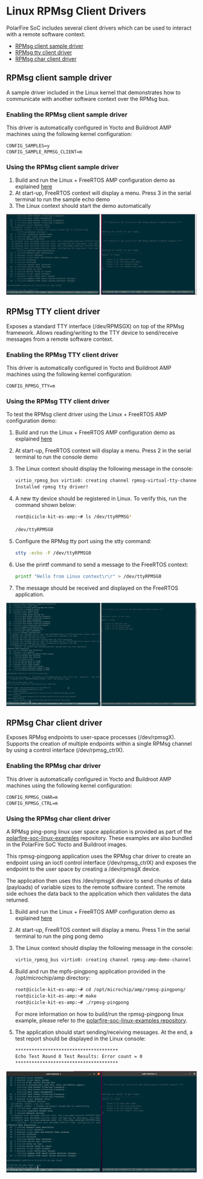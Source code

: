 # Linux RPMsg Client Drivers

PolarFire SoC includes several client drivers which can be used to interact with a remote software context.

- [RPMsg client sample driver](#rpmsg-client-sample-driver)
- [RPMsg tty client driver](#rpmsg-tty-client-driver)
- [RPMsg char client driver](#rpmsg-char-client-driver)

<a name="rpmsg-client-sample-driver"></a>

## RPMsg client sample driver

A sample driver included in the Linux kernel that demonstrates how to communicate with another software context over the RPMsg bus.

### Enabling the RPMsg client sample driver

This driver is automatically configured in Yocto and Buildroot AMP machines using the following kernel configuration:

```kconfig
CONFIG_SAMPLES=y
CONFIG_SAMPLE_RPMSG_CLIENT=m
```

### Using the RPMsg client sample driver

1. Build and run the Linux + FreeRTOS AMP configuration demo as explained [here](amp.md#amp-linux-freertos)
2. At start-up, FreeRTOS context will display a menu. Press 3 in the serial terminal to run the sample echo demo
3. The Linux context should start the demo automatically

![rpmsg-client-demo](./images/rpmsg-client-drivers/rpmsg-client-sample.gif)

<a name="rpmsg-tty-client-driver"></a>

## RPMsg TTY client driver

Exposes a standard TTY interface (/dev/RPMSGX) on top of the RPMsg framework. Allows reading/writing to the TTY device to send/receive messages from a remote software context.

### Enabling the RPMsg TTY client driver

This driver is automatically configured in Yocto and Buildroot AMP machines using the following kernel configuration:

```kconfig
CONFIG_RPMSG_TTY=m
```

### Using the RPMsg TTY client driver

To test the RPMsg client driver using the Linux + FreeRTOS AMP configuration demo:

1. Build and run the Linux + FreeRTOS AMP configuration demo as explained [here](amp.md#amp-linux-freertos)
2. At start-up, FreeRTOS context will display a menu. Press 2 in the serial terminal to run the console demo
3. The Linux context should display the following message in the console:

    ```bash
    virtio_rpmsg_bus virtio0: creating channel rpmsg-virtual-tty-channel
    Installed rpmsg tty driver!
    ```

4. A new tty device should be registered in Linux. To verify this, run the command shown below:

    ```bash
    root@icicle-kit-es-amp:~# ls /dev/ttyRPMSG*

    /dev/ttyRPMSG0
    ```

5. Configure the RPMsg tty port using the stty command:

    ```bash
    stty -echo -F /dev/ttyRPMSG0
    ```

6. Use the printf command to send a message to the FreeRTOS context:

    ```bash
    printf "Hello from Linux context\r\r" > /dev/ttyRPMSG0
    ```

7. The message should be received and displayed on the FreeRTOS application.

![rpmsg-tty-demo](./images/rpmsg-client-drivers/rpmsg-tty.gif)

<a name="rpmsg-char-client-driver"></a>

## RPMsg Char client driver

Exposes RPMsg endpoints to user-space processes (/dev/rpmsgX). Supports the creation of multiple endpoints within a single RPMsg channel by using a control interface (/dev/rpmsg_ctrlX).

### Enabling the RPMsg char driver

This driver is automatically configured in Yocto and Buildroot AMP machines using the following kernel configuration:

```kconfig
CONFIG_RPMSG_CHAR=m
CONFIG_RPMSG_CTRL=m
```

### Using the RPMsg char client driver

A RPMsg ping-pong linux user space application is provided as part of the [polarfire-soc-linux-examples](https://mi-v-ecosystem.github.io/redirects/repo-polarfire-soc-linux-examples) repository. These examples are also bundled in the PolarFire SoC Yocto and Buildroot images.

This rpmsg-pingpong application uses the RPMsg char driver to create an endpoint using an ioctl control interface (/dev/rpmsg_ctrlX) and exposes the endpoint to the user space by creating a /dev/rpmsgX device.

The application then uses this /dev/rpmsgX device to send chunks of data (payloads) of variable sizes to the remote software context. The remote side echoes the data back to the application which then validates the data returned.

1. Build and run the Linux + FreeRTOS AMP configuration demo as explained [here](amp.md#amp-linux-freertos)
2. At start-up, FreeRTOS context will display a menu. Press 1 in the serial terminal to run the ping pong demo
3. The Linux context should display the following message in the console:

    ```bash
    virtio_rpmsg_bus virtio0: creating channel rpmsg-amp-demo-channel
    ```

4. Build and run the mpfs-pingpong application provided in the /opt/microchip/amp directory:

    ```bash
    root@icicle-kit-es-amp:~# cd /opt/microchip/amp/rpmsg-pingpong/
    root@icicle-kit-es-amp:~# make
    root@icicle-kit-es-amp:~# ./rpmsg-pingpong
    ```

    For more information on how to build/run the rpmsg-pingpong linux example, please refer to the [polarfire-soc-linux-examples repository](https://mi-v-ecosystem.github.io/redirects/repo-polarfire-soc-linux-examples).

5. The application should start sending/receiving messages. At the end, a test report should be displayed in the Linux console:

    ```bash
    **************************************
    Echo Test Round 0 Test Results: Error count = 0
    **************************************
    ```

![rpmsg-pingpong-demo](./images/rpmsg-client-drivers/rpmsg-pingpong.gif)
